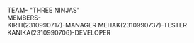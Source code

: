 TEAM- "THREE NINJAS"<br>
MEMBERS-<br>
KIRTI(2310990717)-MANAGER
MEHAK(2310990737)-TESTER
KANIKA(2310990706)-DEVELOPER
